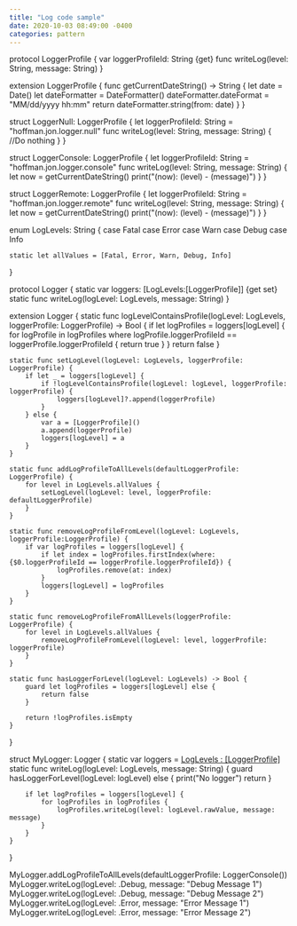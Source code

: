 ```yaml
---
title: "Log code sample"
date: 2020-10-03 08:49:00 -0400
categories: pattern
---
```


protocol LoggerProfile {
    var loggerProfileId: String {get}
    func writeLog(level: String, message: String)
}

extension LoggerProfile {
    func getCurrentDateString() -> String {
        let date = Date()
        let dateFormatter = DateFormatter()
        dateFormatter.dateFormat = "MM/dd/yyyy hh:mm"
        return dateFormatter.string(from: date)
    }
}

struct LoggerNull: LoggerProfile {
    let loggerProfileId: String = "hoffman.jon.logger.null"
    func writeLog(level: String, message: String) {
        //Do nothing
    }
}

struct LoggerConsole: LoggerProfile {
    let loggerProfileId: String = "hoffman.jon.logger.console"
    func writeLog(level: String, message: String) {
        let now = getCurrentDateString()
        print("\(now): \(level) - \(message)")
    }
}

struct LoggerRemote: LoggerProfile {
    let loggerProfileId: String = "hoffman.jon.logger.remote"
    func writeLog(level: String, message: String) {
        let now = getCurrentDateString()
        print("\(now): \(level) - \(message)")
    }
}

enum LogLevels: String {
    case Fatal
    case Error
    case Warn
    case Debug
    case Info
    
    static let allValues = [Fatal, Error, Warn, Debug, Info]
}

protocol Logger {
    static var loggers: [LogLevels:[LoggerProfile]] {get set}
    static func writeLog(logLevel: LogLevels, message: String)
}

extension Logger {
    static func logLevelContainsProfile(logLevel: LogLevels, loggerProfile: LoggerProfile) -> Bool {
        if let logProfiles = loggers[logLevel] {
            for logProfile in logProfiles where logProfile.loggerProfileId == loggerProfile.loggerProfileId {
                return true
            }
        }
        return false
    }
    
    static func setLogLevel(logLevel: LogLevels, loggerProfile: LoggerProfile) {
        if let _ = loggers[logLevel] {
            if !logLevelContainsProfile(logLevel: logLevel, loggerProfile: loggerProfile) {
                loggers[logLevel]?.append(loggerProfile)
            }
        } else {
            var a = [LoggerProfile]()
            a.append(loggerProfile)
            loggers[logLevel] = a
        }
    }
    
    static func addLogProfileToAllLevels(defaultLoggerProfile: LoggerProfile) {
        for level in LogLevels.allValues {
            setLogLevel(logLevel: level, loggerProfile: defaultLoggerProfile)
        }
    }
    
    static func removeLogProfileFromLevel(logLevel: LogLevels, loggerProfile:LoggerProfile) {
        if var logProfiles = loggers[logLevel] {
            if let index = logProfiles.firstIndex(where: {$0.loggerProfileId == loggerProfile.loggerProfileId}) {
                logProfiles.remove(at: index)
            }
            loggers[logLevel] = logProfiles
        }
    }
    
    static func removeLogProfileFromAllLevels(loggerProfile: LoggerProfile) {
        for level in LogLevels.allValues {
            removeLogProfileFromLevel(logLevel: level, loggerProfile: loggerProfile)
        }
    }
    
    static func hasLoggerForLevel(logLevel: LogLevels) -> Bool {
        guard let logProfiles = loggers[logLevel] else {
            return false
        }
        
        return !logProfiles.isEmpty
    }
}

struct MyLogger: Logger {
    static var loggers = [LogLevels : [LoggerProfile]]()
    static func writeLog(logLevel: LogLevels, message: String) {
        guard hasLoggerForLevel(logLevel: logLevel) else {
            print("No logger")
            return
        }
        
        if let logProfiles = loggers[logLevel] {
            for logProfiles in logProfiles {
                logProfiles.writeLog(level: logLevel.rawValue, message: message)
            }
        }
    }
}

MyLogger.addLogProfileToAllLevels(defaultLoggerProfile: LoggerConsole())
MyLogger.writeLog(logLevel: .Debug, message: "Debug Message 1")
MyLogger.writeLog(logLevel: .Debug, message: "Debug Message 2")
MyLogger.writeLog(logLevel: .Error, message: "Error Message 1")
MyLogger.writeLog(logLevel: .Error, message: "Error Message 2")
```
